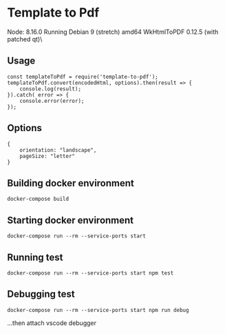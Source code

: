 # Template to Pdf
Node: 8.16.0
Running Debian 9 (stretch) amd64
WkHtmlToPDF 0.12.5 (with patched qt)\

## Usage
``` 
const templateToPdf = require('template-to-pdf');
templateToPdf.convert(encodedHtml, options).then(result => {
    console.log(result);
}).catch( error => {
    console.error(error);
});
```

## Options
```
{
    orientation: "landscape",
    pageSize: "letter"
}
```

## Building docker environment
```docker-compose build```

## Starting docker environment
```docker-compose run --rm --service-ports start```

## Running test
```docker-compose run --rm --service-ports start npm test```

## Debugging test
```docker-compose run --rm --service-ports start npm run debug```

...then attach vscode debugger